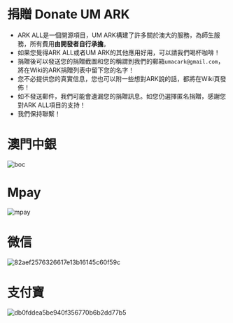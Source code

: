 # 捐贈 Donate UM ARK
- ARK ALL是一個開源項目，UM ARK構建了許多關於澳大的服務，為師生服務，所有費用**由開發者自行承擔**。
- 如果您覺得ARK ALL或者UM ARK的其他應用好用，可以請我們喝杯咖啡！
- 捐贈後可以發送您的捐贈截圖和您的稱謂到我們的郵箱`umacark@gmail.com`，將在Wiki的ARK捐贈列表中留下您的名字！
- 您不必提供您的真實信息，您也可以附一些想對ARK說的話，都將在Wiki頁發佈！
- 如不發送郵件，我們可能會遺漏您的捐贈訊息。如您仍選擇匿名捐贈，感謝您對ARK ALL項目的支持！
- 我們保持聯繫！

# 澳門中銀
![boc](https://github.com/UM-ARK/Donate/assets/55580370/1fab178d-c090-472b-8de2-9188112f721c)

# Mpay
![mpay](https://github.com/UM-ARK/Donate/assets/55580370/044328f9-b609-4ec1-8d16-e8eedd32deca)

# 微信
![82aef2576326617e13b16145c60f59c](https://github.com/UM-ARK/Donate/assets/55580370/afb248b8-3d3b-4954-aac7-a5742a3ae53c)

# 支付寶
![db0fddea5be940f356770b6b2dd77b5](https://github.com/UM-ARK/Donate/assets/55580370/04f246ab-ff80-4a4a-ba48-cf2dc243b0e0)
